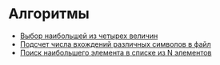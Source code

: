 # Алгоритмы

- [Выбор наибольшей из четырех величин](the_largest_of_4_val/)
- [Подсчет числа вхождений различных символов в файл](num_of_diff_char_in_file/)
- [Поиск наибольшего элемента в списке из N элементов](the_largest_val_in_list_of_n_num/)
